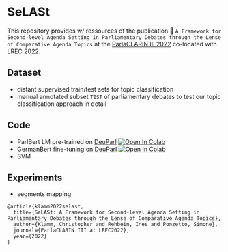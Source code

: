 # SeLASt 
This repository provides w/ ressources of the publication 📄 `A Framework for Second-level Agenda Setting in Parliamentary Debates through the Lense of Comparative Agenda Topics` at the [ParlaCLARIN III 2022](https://www.clarin.eu/ParlaCLARIN-III) co-located with LREC 2022.

## Dataset
* distant supervised train/test sets for topic classification
* manual annotated subset `TEST` of parliamentary debates to test our topic classification approach in detail

## Code
* ParlBert LM pre-trained on [DeuParl](https://tudatalib.ulb.tu-darmstadt.de/handle/tudatalib/2889?show=full) [![Open In Colab](https://colab.research.google.com/assets/colab-badge.svg)](https://colab.research.google.com/drive/1XVVK6bKycfzft0cRsrokhgy80HXlWGHF?usp=sharing)
* GermanBert fine-tuning on [DeuParl](https://tudatalib.ulb.tu-darmstadt.de/handle/tudatalib/2889?show=full) [![Open In Colab](https://colab.research.google.com/assets/colab-badge.svg)](https://colab.research.google.com/drive/1ZfeRODHwEdSGAda_fAatrRAO39OFVD5d?usp=sharing)
* SVM


## Experiments
* segments mapping

```
@article{klamm2022selast,
  title={SeLASt: A Framework for Second-level Agenda Setting in Parliamentary Debates through the Lense of Comparative Agenda Topics},
  author={Klamm, Christopher and Rehbein, Ines and Ponzetto, Simone},
  journal={ParlaCLARIN III at LREC2022},
  year={2022}
}
```
